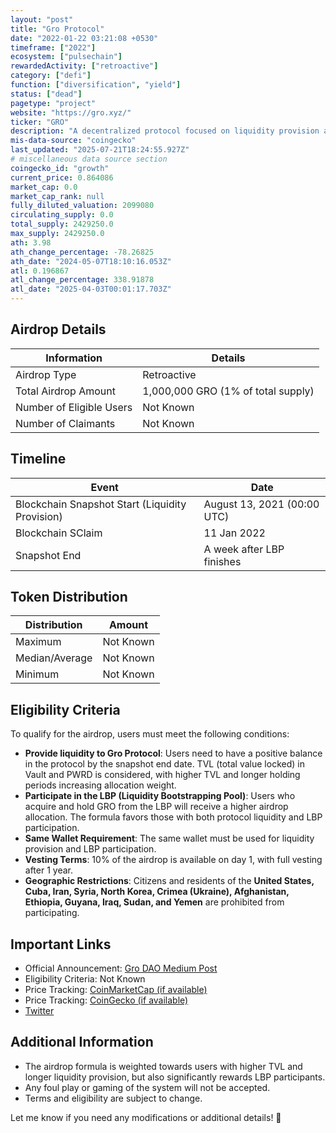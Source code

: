 ```yaml
---
layout: "post"
title: "Gro Protocol"
date: "2022-01-22 03:21:08 +0530"
timeframe: ["2022"]
ecosystem: ["pulsechain"]
rewardedActivity: ["retroactive"]
category: ["defi"]
function: ["diversification", "yield"]
status: ["dead"]
pagetype: "project"
website: "https://gro.xyz/"
ticker: "GRO"
description: "A decentralized protocol focused on liquidity provision and community-driven token distribution."
mis-data-source: "coingecko"
last_updated: "2025-07-21T18:24:55.927Z"
# miscellaneous data source section
coingecko_id: "growth"
current_price: 0.864086
market_cap: 0.0
market_cap_rank: null
fully_diluted_valuation: 2099080
circulating_supply: 0.0
total_supply: 2429250.0
max_supply: 2429250.0
ath: 3.98
ath_change_percentage: -78.26825
ath_date: "2024-05-07T18:10:16.053Z"
atl: 0.196867
atl_change_percentage: 338.91878
atl_date: "2025-04-03T00:01:17.703Z"
---
```


## Airdrop Details

| Information              | Details                            |
| ------------------------ | ---------------------------------- |
| Airdrop Type             | Retroactive                        |
| Total Airdrop Amount     | 1,000,000 GRO (1% of total supply) |
| Number of Eligible Users | Not Known                          |
| Number of Claimants      | Not Known                          |

## Timeline

| Event                                           | Date                        |
| ----------------------------------------------- | --------------------------- |
| Blockchain Snapshot Start (Liquidity Provision) | August 13, 2021 (00:00 UTC) |
| Blockchain SClaim                               | 11 Jan 2022                 |
| Snapshot End                                    | A week after LBP finishes   |

## Token Distribution

| Distribution   | Amount    |
| -------------- | --------- |
| Maximum        | Not Known |
| Median/Average | Not Known |
| Minimum        | Not Known |

## Eligibility Criteria

To qualify for the airdrop, users must meet the following conditions:

- **Provide liquidity to Gro Protocol**: Users need to have a positive balance in the protocol by the snapshot end date. TVL (total value locked) in Vault and PWRD is considered, with higher TVL and longer holding periods increasing allocation weight.
- **Participate in the LBP (Liquidity Bootstrapping Pool)**: Users who acquire and hold GRO from the LBP will receive a higher airdrop allocation. The formula favors those with both protocol liquidity and LBP participation.
- **Same Wallet Requirement**: The same wallet must be used for liquidity provision and LBP participation.
- **Vesting Terms**: 10% of the airdrop is available on day 1, with full vesting after 1 year.
- **Geographic Restrictions**: Citizens and residents of the **United States, Cuba, Iran, Syria, North Korea, Crimea (Ukraine), Afghanistan, Ethiopia, Guyana, Iraq, Sudan, and Yemen** are prohibited from participating.

## Important Links

- Official Announcement: [Gro DAO Medium Post](https://medium.com/gro-protocol/gro-4-all-1-of-gro-to-protocol-users-c0d7a0b5670b)
- Eligibility Criteria: Not Known
- Price Tracking: [CoinMarketCap (if available)](https://coinmarketcap.com/currencies/gro-dao-token/)
- Price Tracking: [CoinGecko (if available)](https://www.coingecko.com/en/coins/gro)
- [Twitter](https://x.com/gro_dao?lang=en)

## Additional Information

- The airdrop formula is weighted towards users with higher TVL and longer liquidity provision, but also significantly rewards LBP participants.
- Any foul play or gaming of the system will not be accepted.
- Terms and eligibility are subject to change.

Let me know if you need any modifications or additional details! 🚀